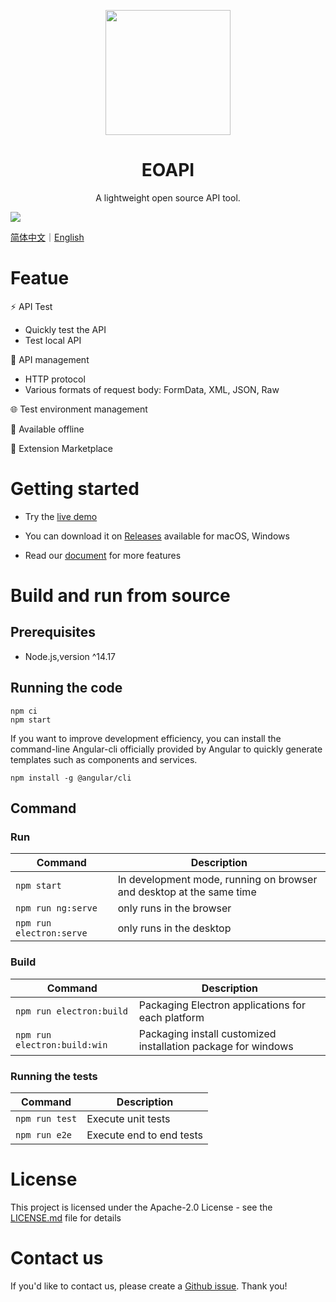 <p align="center">
  <a href="https://github.com/eolinker/eoapi">
    <img width="200" src="https://raw.githubusercontent.com/eolinker/eoapi/main/src/assets/icons/128x128.png">
  </a>
</p>
<h1 align="center">EOAPI</h1>
<div align="center">
A lightweight open source API tool.
</div>

![](https://raw.githubusercontent.com/eolinker/eoapi/main/wiki/preview_1.png)

[简体中文](README.md)｜[English](README.en.md)

# Featue

⚡ API Test

- Quickly test the API
- Test local API

📃 API management

- HTTP protocol
- Various formats of request body: FormData, XML, JSON, Raw

🌐 Test environment management

📶 Available offline

🌱 Extension Marketplace

# Getting started

- Try the [live demo](https://demo.eoapi.io/)

- You can download it on [Releases](https://github.com/eolinker/eoapi/releases) available for macOS, Windows

- Read our [document](https://www.eoapi.io/) for more features

# Build and run from source

## Prerequisites

- Node.js,version ^14.17

## Running the code

```
npm ci
npm start
```

If you want to improve development efficiency, you can install the command-line Angular-cli officially provided by Angular to quickly generate templates such as components and services.

```
npm install -g @angular/cli
```

## Command

### Run

| Command                  | Description                                                          |
| ------------------------ | -------------------------------------------------------------------- |
| `npm start`              | In development mode, running on browser and desktop at the same time |
| `npm run ng:serve`       | only runs in the browser                                             |
| `npm run electron:serve` | only runs in the desktop                                             |

### Build

| Command                      | Description                                                   |
| ---------------------------- | ------------------------------------------------------------- |
| `npm run electron:build`     | Packaging Electron applications for each platform             |
| `npm run electron:build:win` | Packaging install customized installation package for windows |

### Running the tests

| Command        | Description              |
| -------------- | ------------------------ |
| `npm run test` | Execute unit tests       |
| `npm run e2e`  | Execute end to end tests |

# License

This project is licensed under the Apache-2.0 License - see the [LICENSE.md](LICENSE) file for details

# Contact us

If you'd like to contact us, please create a [Github issue](https://github.com/eolinker/eoapi/issues). Thank you!
